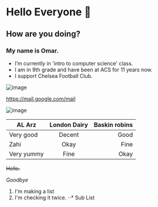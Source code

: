 # Hello Everyone 👋

## How are you doing?

### My name is Omar.


- I’m currently in 'intro to computer science' class.
- I am in 9th grade and have been at ACS for 11 years now.
- I support Chelsea Football Club.

![image](https://user-images.githubusercontent.com/123292188/213906149-1197418e-0380-47d2-8c2e-7fa1d61c153f.png)


https://mail.google.com/mail 

![image](https://user-images.githubusercontent.com/123292188/214226094-5886339f-e548-4e2e-95cc-d5b88564f843.png)

| AL Arz       | London Dairy |Baskin robins  |
| ------------- |:-------------:| -----:|
| Very good      |Decent | Good |
| Zahi      | Okay      |   Fine |
| Very yummy | Fine      |   Okay |


~~Hello.~~ 

*Goodbye*

1. I'm making a list
2. I'm checking it twice.
⋅⋅* Sub List 
